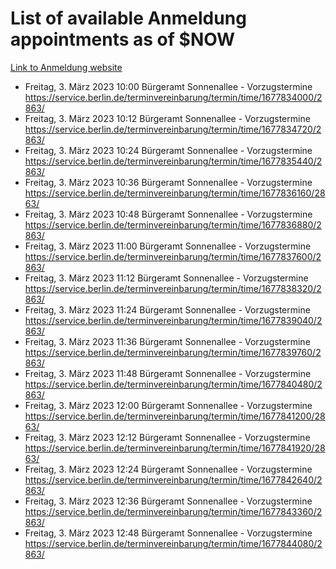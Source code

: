 # List of available Anmeldung appointments as of $NOW
[Link to Anmeldung website](https://service.berlin.de/terminvereinbarung/termin/tag.php?termin=1&anliegen[]=120686&dienstleisterlist=122210,122217,327316,122219,327312,122227,327314,122231,327346,122243,327348,122254,122252,329742,122260,329745,122262,329748,122271,327278,122273,327274,122277,327276,330436,122280,327294,122282,327290,122284,327292,122291,327270,122285,327266,122286,327264,122296,327268,150230,329760,122297,327286,122294,327284,122312,329763,122314,329775,122304,327330,122311,327334,122309,327332,317869,122281,327352,122279,329772,122283,122276,327324,122274,327326,122267,329766,122246,327318,122251,327320,122257,327322,122208,327298,122226,327300&herkunft=http%3A%2F%2Fservice.berlin.de%2Fdienstleistung%2F120686%2F)
- Freitag, 3. März 2023 10:00 Bürgeramt Sonnenallee - Vorzugstermine https://service.berlin.de/terminvereinbarung/termin/time/1677834000/2863/
- Freitag, 3. März 2023 10:12 Bürgeramt Sonnenallee - Vorzugstermine https://service.berlin.de/terminvereinbarung/termin/time/1677834720/2863/
- Freitag, 3. März 2023 10:24 Bürgeramt Sonnenallee - Vorzugstermine https://service.berlin.de/terminvereinbarung/termin/time/1677835440/2863/
- Freitag, 3. März 2023 10:36 Bürgeramt Sonnenallee - Vorzugstermine https://service.berlin.de/terminvereinbarung/termin/time/1677836160/2863/
- Freitag, 3. März 2023 10:48 Bürgeramt Sonnenallee - Vorzugstermine https://service.berlin.de/terminvereinbarung/termin/time/1677836880/2863/
- Freitag, 3. März 2023 11:00 Bürgeramt Sonnenallee - Vorzugstermine https://service.berlin.de/terminvereinbarung/termin/time/1677837600/2863/
- Freitag, 3. März 2023 11:12 Bürgeramt Sonnenallee - Vorzugstermine https://service.berlin.de/terminvereinbarung/termin/time/1677838320/2863/
- Freitag, 3. März 2023 11:24 Bürgeramt Sonnenallee - Vorzugstermine https://service.berlin.de/terminvereinbarung/termin/time/1677839040/2863/
- Freitag, 3. März 2023 11:36 Bürgeramt Sonnenallee - Vorzugstermine https://service.berlin.de/terminvereinbarung/termin/time/1677839760/2863/
- Freitag, 3. März 2023 11:48 Bürgeramt Sonnenallee - Vorzugstermine https://service.berlin.de/terminvereinbarung/termin/time/1677840480/2863/
- Freitag, 3. März 2023 12:00 Bürgeramt Sonnenallee - Vorzugstermine https://service.berlin.de/terminvereinbarung/termin/time/1677841200/2863/
- Freitag, 3. März 2023 12:12 Bürgeramt Sonnenallee - Vorzugstermine https://service.berlin.de/terminvereinbarung/termin/time/1677841920/2863/
- Freitag, 3. März 2023 12:24 Bürgeramt Sonnenallee - Vorzugstermine https://service.berlin.de/terminvereinbarung/termin/time/1677842640/2863/
- Freitag, 3. März 2023 12:36 Bürgeramt Sonnenallee - Vorzugstermine https://service.berlin.de/terminvereinbarung/termin/time/1677843360/2863/
- Freitag, 3. März 2023 12:48 Bürgeramt Sonnenallee - Vorzugstermine https://service.berlin.de/terminvereinbarung/termin/time/1677844080/2863/
